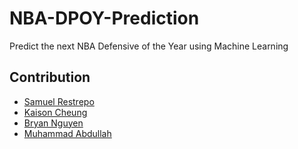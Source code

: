 # NBA-DPOY-Prediction
Predict the next NBA Defensive of the Year using Machine Learning

## Contribution

- [Samuel Restrepo](https://www.linkedin.com/in/samuel-restrepo-6a5132180/)
- [Kaison Cheung](https://github.com/kaison428)
- [Bryan Nguyen](linkedin.com/in/bryan-nguyen-b4329917b)
- [Muhammad Abdullah](https://www.linkedin.com/in/abdullahim/)

